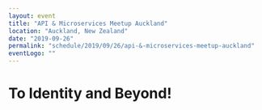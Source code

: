 ```yaml
---
layout: event
title: "API & Microservices Meetup Auckland"
location: "Auckland, New Zealand"
date: "2019-09-26"
permalink: "schedule/2019/09/26/api-&-microservices-meetup-auckland"
eventLogo: ""
---
```

# To Identity and Beyond!

